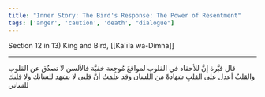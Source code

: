 ```yaml
---
title: "Inner Story: The Bird's Response: The Power of Resentment"
tags: ['anger', 'caution', 'death', "dialogue"]
---
```


 Section 12 in 13) King and Bird, [[Kalīla wa-Dimna]]

---
قال قبَّرة إنَّ للأحقاد في القلوب لمواقعَ مُوجِعة خفيَّة فالألسن لا تصدُق عن القلوب والقلبُ أعدل على القلبِ شهادةً من اللسان وقد علمتُ أنَّ قلبي لا يشهد للسانك ولا قلبك للساني
